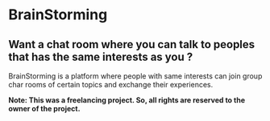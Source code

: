 # BrainStorming
## Want a chat room where you can talk to peoples that has the same interests as you ?
BrainStorming is a platform where people with same interests can join group char rooms of certain topics and exchange their experiences.

**Note: This was a freelancing project. So, all rights are reserved to the owner of the project.**
